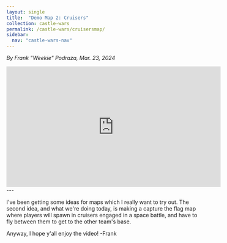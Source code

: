 ```yaml
---
layout: single
title:  "Demo Map 2: Cruisers"
collection: castle-wars
permalink: /castle-wars/cruisersmap/
sidebar:
  nav: "castle-wars-nav"
---
```


_By Frank "Weekie" Podraza, Mar. 23, 2024_

<iframe width="560" height="315" src="https://www.youtube.com/embed/BPmAZg3NHWs?si=OZ_fD_9jQZZu-qfp" title="YouTube video player" frameborder="0" allow="accelerometer; autoplay; clipboard-write; encrypted-media; gyroscope; picture-in-picture; web-share" referrerpolicy="strict-origin-when-cross-origin" allowfullscreen></iframe>
---

I've been getting some ideas for maps which I really want to try out. The second idea, and what we're doing today, is making a capture the flag map where players will spawn in cruisers engaged in a space battle, and have to fly between them to get to the other team's base.

Anyway, I hope y'all enjoy the video!
-Frank
